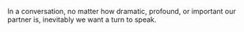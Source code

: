 In a conversation, no matter how dramatic, profound, or important our partner is, inevitably we want a turn to speak.